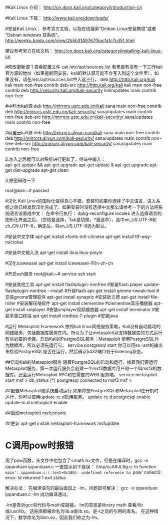 #Kali Linux 介绍：
http://cn.docs.kali.org/category/introduction-cn

#Kali Linux 下载：
http://www.kali.org/downloads/

#安装Kali Linux：
参考官方文档，以及在线搜索“Deiban Linux安装教程”或者 “Debian windows 双系统”。
http://wenku.baidu.com/view/2b5b3149767f5acfa1c7cd51.html

建议参考官方在线文档：
http://cn.docs.kali.org/category/installing-kali-linux-cn

#修改更新源
1 查看配置文件
cat /etc/apt/sources.list
看里面有没有一下三行kali官方源的地址（如果是断网安装，kali的默认源可能不会写入到这个文件里），如果没有，请在/etc/apt/sources.list中入这三行。
	deb http://http.kali.org/kali kali main non-free contrib
    deb-src http://http.kali.org/kali kali main non-free contrib
    deb http://security.kali.org/kali-security kali/updates main contrib non-free

#中科大kali源
deb http://mirrors.ustc.edu.cn/kali sana main non-free contrib
deb http://mirrors.ustc.edu.cn/kali-security/ sana/updates main contrib non-free
deb-src http://mirrors.ustc.edu.cn/kali-security/ sana/updates main contrib non-free
 
#阿里云kali源
deb http://mirrors.aliyun.com/kali sana main non-free contrib
deb http://mirrors.aliyun.com/kali-security/ sana/updates main contrib non-free
deb-src http://mirrors.aliyun.com/kali-security/ sana/updates main contrib non-free


2.加入之后就可以对系统进行更新了，终端中输入：	
apt-get update && apt-get upgrade 
apt-get update & apt-get upgrade
apt-get dist-upgrade 
apt-get clean 

3.把密码改一下

root@kali:~# passwd

#汉化
Kali Linux的国际化做得真心不错，安装时如果你选择了中文语言，进入系统之后已经发现汉化完成了。如果安装时没有选择中文那么请参考一下的方法吧系统语言设置成中文：
在命令行执行：
dpkg-reconfigure locales
进入选择语言的图形化界面之后，（空格是选择，Tab是切换，*是选中），选中en_US.UTF-8和zh_CN.UTF-8，确定后，将en_US.UTF-8选为默认。 

#安装中文字体
apt-get install xfonts-intl-chinese
apt-get install ttf-wqy-microhei

#安装中文输入法
apt-get install ibus ibus-pinyin

#汉化iceweasel
apt-get install iceweasel-l10n-zh-cn

#开启ssh服务
root@kali:~# service ssh start

#安装其他工具
apt-get install flashplugin-nonfree      #安装flash player
update-flashplugin-nonfree --install     #升级flash
apt-get install gnome-tweak-tool         #安装gnome管理软件
apt-get install synaptic                 #安装新立德
apt-get install file-roller              #安装解压缩软件
apt-get install clementine               #clementine音乐播放器
apt-get install smplayer                 #安装smplayer视频播放器
apt-get install terminator               #安装多窗口终端
apt-get install icedtea-7-plugin         #安装java

#运行 Metasploit Framework
依照kali linux网络服务策略，Kali没有自动启动的网络服务，包括数据库服务在内。所以为了让metasploit以支持数据库的方式运行有些必要的步骤。启动Kali的PostgreSQL服务：Metasploit 使用PostgreSQL作为数据库，所以必须先运行它。
service postgresql start
你可以用ss -ant的输出来检验PostgreSQL是否在运行，然后确认5432端口处于listening状态。

##启动Kali的Metasploit服务
随着PostgreSQL的启动和运行，接着我们要运行Metasploit服务。第一次运行服务会创建一个msf3数据库用户和一个叫msf3的数据库。还会运行Metasploit RPC和它需要的WEB 服务端。
service metasploit start
msf > db_status
[*] postgresql connected to msf3
msf >

##配置Metasploit随系统启动运行
如果你想PostgreSQL和Metasploit在开机时运行，你可以使用update-rc.d启用服务。
update-rc.d postgresql enable
update-rc.d metasploit enable

##启动metasploit
msfconsole

##更新
apt-get  install metasploit-framework
msfupdate

# C调用pow时报错
用了pow函数，头文件中也包含了<math.h>文件，但是在编译时，gcc -o ippanduan ippanduan.c  一直提示如下错误：
        /tmp/ccARJLRg.o: In function `main':
        ippanduan.c:(.text+0x180): undefined reference to `pow'
        collect2: error: ld returned 1 exit status

解决办法：
在编译语句的最后面加上 -lm，问题即可解决：
        gcc -o ippanduan ippanduan.c -lm
成功编译通过。

-lm是告诉gcc将代码与math库链接。
lm的意思是library math
查看/lib或/usr/lib。 这些库都被命名为lib<name>.a或lib<name>.so。<name>是-l之后的引用的库名。 在这种情况下，数学库名为libm.so，因此我们称之为-lm。